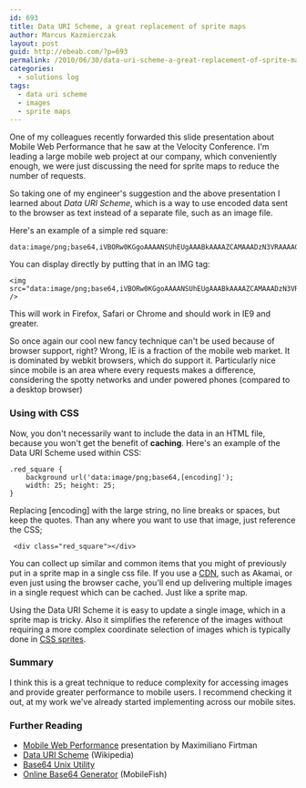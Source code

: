 ```yaml
---
id: 693
title: Data URI Scheme, a great replacement of sprite maps
author: Marcus Kazmierczak
layout: post
guid: http://ebeab.com/?p=693
permalink: /2010/06/30/data-uri-scheme-a-great-replacement-of-sprite-maps/
categories:
  - solutions log
tags:
  - data uri scheme
  - images
  - sprite maps
---
```

One of my colleagues recently forwarded this slide presentation about Mobile Web Performance that he saw at the Velocity Conference. I'm leading a large mobile web project at our company, which conveniently enough, we were just discussing the need for sprite maps to reduce the number of requests.

So taking one of my engineer's suggestion and the above presentation I learned about *Data URI Scheme*, which is a way to use encoded data sent to the browser as text instead of a separate file, such as an image file.

Here's an example of a simple red square:

    data:image/png;base64,iVBORw0KGgoAAAANSUhEUgAAABkAAAAZCAMAAADzN3VRAAAAGXRFWHRTb2Z0d2FyZQBBZG9iZSBJbWFnZVJlYWR5ccllPAAAAAZQTFRF/wAAAAAAQaMSAwAAABJJREFUeNpiYBgFo2AwAIAAAwACigABtnCV2AAAAABJRU5ErkJggg==
    

You can display directly by putting that in an IMG tag:

    <img src="data:image/png;base64,iVBORw0KGgoAAAANSUhEUgAAABkAAAAZCAMAAADzN3VRAAAAGXRFWHRTb2Z0d2FyZQBBZG9iZSBJbWFnZVJlYWR5ccllPAAAAAZQTFRF/wAAAAAAQaMSAwAAABJJREFUeNpiYBgFo2AwAIAAAwACigABtnCV2AAAAABJRU5ErkJggg==" />
    

This will work in Firefox, Safari or Chrome and should work in IE9 and greater.

So once again our cool new fancy technique can't be used because of browser support, right? Wrong, IE is a fraction of the mobile web market. It is dominated by webkit browsers, which do support it. Particularly nice since mobile is an area where every requests makes a difference, considering the spotty networks and under powered phones (compared to a desktop browser)

### Using with CSS

Now, you don't necessarily want to include the data in an HTML file, because you won't get the benefit of **caching**. Here's an example of the Data URI Scheme used within CSS:

    .red_square {
        background url('data:image/png;base64,[encoding]');
        width: 25; height: 25;
    }

Replacing [encoding] with the large string, no line breaks or spaces, but keep the quotes. Than any where you want to use that image, just reference the CSS;

     <div class="red_square"></div>
    

You can collect up similar and common items that you might of previously put in a sprite map in a single css file. If you use a [CDN][1], such as Akamai, or even just using the browser cache, you'll end up delivering multiple images in a single request which can be cached. Just like a sprite map.

Using the Data URI Scheme it is easy to update a single image, which in a sprite map is tricky. Also it simplifies the reference of the images without requiring a more complex coordinate selection of images which is typically done in [CSS sprites][2].

### Summary

I think this is a great technique to reduce complexity for accessing images and provide greater performance to mobile users. I recommend checking it out, at my work we've already started implementing across our mobile sites.

### Further Reading

  * [Mobile Web Performance][3] presentation by Maximiliano Firtman
  * [Data URI Scheme][4] (Wikipedia) 
  * [Base64 Unix Utility][5]
  * [Online Base64 Generator][6] (MobileFish)

 [1]: http://en.wikipedia.org/wiki/Content_delivery_network
 [2]: http://alistapart.com/article/sprites
 [3]: http://www.slideshare.net/firt/mobile-web-high-performance"
 [4]: http://en.wikipedia.org/wiki/Data_URI_scheme
 [5]: http://www.fourmilab.ch/webtools/base64/
 [6]: http://www.mobilefish.com/services/base64/base64.php